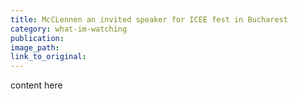```yaml
---
title: McCLennen an invited speaker for ICEE fest in Bucharest
category: what-im-watching
publication:
image_path:
link_to_original:
---
```

content here